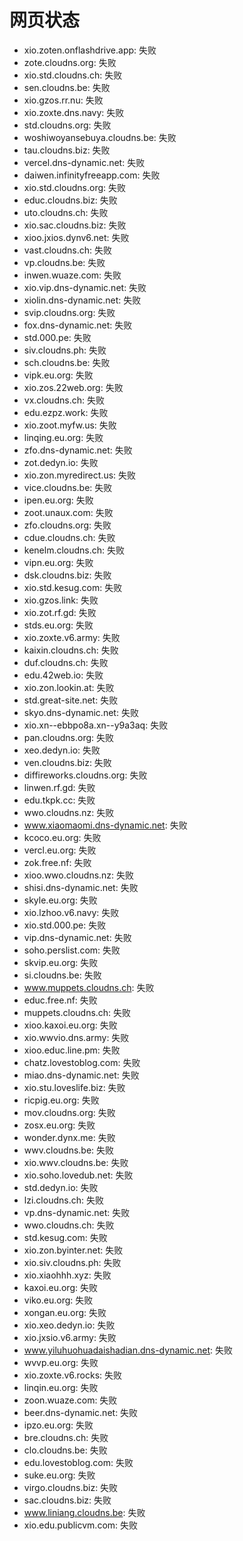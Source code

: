 # 网页状态
- xio.zoten.onflashdrive.app: 失败
- zote.cloudns.org: 失败
- xio.std.cloudns.ch: 失败
- sen.cloudns.be: 失败
- xio.gzos.rr.nu: 失败
- xio.zoxte.dns.navy: 失败
- std.cloudns.org: 失败
- woshiwoyansebuya.cloudns.be: 失败
- tau.cloudns.biz: 失败
- vercel.dns-dynamic.net: 失败
- daiwen.infinityfreeapp.com: 失败
- xio.std.cloudns.org: 失败
- educ.cloudns.biz: 失败
- uto.cloudns.ch: 失败
- xio.sac.cloudns.biz: 失败
- xioo.jxios.dynv6.net: 失败
- vast.cloudns.ch: 失败
- vp.cloudns.be: 失败
- inwen.wuaze.com: 失败
- xio.vip.dns-dynamic.net: 失败
- xiolin.dns-dynamic.net: 失败
- svip.cloudns.org: 失败
- fox.dns-dynamic.net: 失败
- std.000.pe: 失败
- siv.cloudns.ph: 失败
- sch.cloudns.be: 失败
- vipk.eu.org: 失败
- xio.zos.22web.org: 失败
- vx.cloudns.ch: 失败
- edu.ezpz.work: 失败
- xio.zoot.myfw.us: 失败
- linqing.eu.org: 失败
- zfo.dns-dynamic.net: 失败
- zot.dedyn.io: 失败
- xio.zon.myredirect.us: 失败
- vice.cloudns.be: 失败
- ipen.eu.org: 失败
- zoot.unaux.com: 失败
- zfo.cloudns.org: 失败
- cdue.cloudns.ch: 失败
- kenelm.cloudns.ch: 失败
- vipn.eu.org: 失败
- dsk.cloudns.biz: 失败
- xio.std.kesug.com: 失败
- xio.gzos.link: 失败
- xio.zot.rf.gd: 失败
- stds.eu.org: 失败
- xio.zoxte.v6.army: 失败
- kaixin.cloudns.ch: 失败
- duf.cloudns.ch: 失败
- edu.42web.io: 失败
- xio.zon.lookin.at: 失败
- std.great-site.net: 失败
- skyo.dns-dynamic.net: 失败
- xio.xn--ebbpo8a.xn--y9a3aq: 失败
- pan.cloudns.org: 失败
- xeo.dedyn.io: 失败
- ven.cloudns.biz: 失败
- diffireworks.cloudns.org: 失败
- linwen.rf.gd: 失败
- edu.tkpk.cc: 失败
- wwo.cloudns.nz: 失败
- www.xiaomaomi.dns-dynamic.net: 失败
- kcoco.eu.org: 失败
- vercl.eu.org: 失败
- zok.free.nf: 失败
- xioo.wwo.cloudns.nz: 失败
- shisi.dns-dynamic.net: 失败
- skyle.eu.org: 失败
- xio.lzhoo.v6.navy: 失败
- xio.std.000.pe: 失败
- vip.dns-dynamic.net: 失败
- soho.perslist.com: 失败
- skvip.eu.org: 失败
- si.cloudns.be: 失败
- www.muppets.cloudns.ch: 失败
- educ.free.nf: 失败
- muppets.cloudns.ch: 失败
- xioo.kaxoi.eu.org: 失败
- xio.wwvio.dns.army: 失败
- xioo.educ.line.pm: 失败
- chatz.lovestoblog.com: 失败
- miao.dns-dynamic.net: 失败
- xio.stu.loveslife.biz: 失败
- ricpig.eu.org: 失败
- mov.cloudns.org: 失败
- zosx.eu.org: 失败
- wonder.dynx.me: 失败
- wwv.cloudns.be: 失败
- xio.wwv.cloudns.be: 失败
- xio.soho.lovedub.net: 失败
- std.dedyn.io: 失败
- lzi.cloudns.ch: 失败
- vp.dns-dynamic.net: 失败
- wwo.cloudns.ch: 失败
- std.kesug.com: 失败
- xio.zon.byinter.net: 失败
- xio.siv.cloudns.ph: 失败
- xio.xiaohhh.xyz: 失败
- kaxoi.eu.org: 失败
- viko.eu.org: 失败
- xongan.eu.org: 失败
- xio.xeo.dedyn.io: 失败
- xio.jxsio.v6.army: 失败
- www.yiluhuohuadaishadian.dns-dynamic.net: 失败
- wvvp.eu.org: 失败
- xio.zoxte.v6.rocks: 失败
- linqin.eu.org: 失败
- zoon.wuaze.com: 失败
- beer.dns-dynamic.net: 失败
- ipzo.eu.org: 失败
- bre.cloudns.ch: 失败
- clo.cloudns.be: 失败
- edu.lovestoblog.com: 失败
- suke.eu.org: 失败
- virgo.cloudns.biz: 失败
- sac.cloudns.biz: 失败
- www.liniang.cloudns.be: 失败
- xio.edu.publicvm.com: 失败
